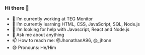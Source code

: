### Hi there 👋


- 🔭 I’m currently working at TEG Monitor
- 🌱 I’m currently learning HTML, CSS, JavaScript, SQL, Node.js
- 🤔 I’m looking for help with Javascript, React and Node.js
- 💬 Ask me about anything
- 📫 How to reach me: @JhonathanA96, @_jhonn
- 😄 Pronouns: He/Him

